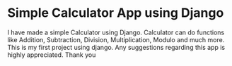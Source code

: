# Simple Calculator App using Django
I have made a simple Calculator using Django. 
Calculator can do functions like Addition, Subtraction, Division, Multiplication, Modulo and much more. 
This is my first project using django.
Any suggestions regarding this app is highly appreciated. 
Thank you
